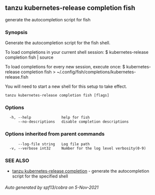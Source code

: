 ## tanzu kubernetes-release completion fish

generate the autocompletion script for fish

### Synopsis


Generate the autocompletion script for the fish shell.

To load completions in your current shell session:
$ kubernetes-release completion fish | source

To load completions for every new session, execute once:
$ kubernetes-release completion fish > ~/.config/fish/completions/kubernetes-release.fish

You will need to start a new shell for this setup to take effect.


```
tanzu kubernetes-release completion fish [flags]
```

### Options

```
  -h, --help              help for fish
      --no-descriptions   disable completion descriptions
```

### Options inherited from parent commands

```
      --log-file string   Log file path
  -v, --verbose int32     Number for the log level verbosity(0-9)
```

### SEE ALSO

* [tanzu kubernetes-release completion](tanzu_kubernetes-release_completion.md)	 - generate the autocompletion script for the specified shell

###### Auto generated by spf13/cobra on 5-Nov-2021
